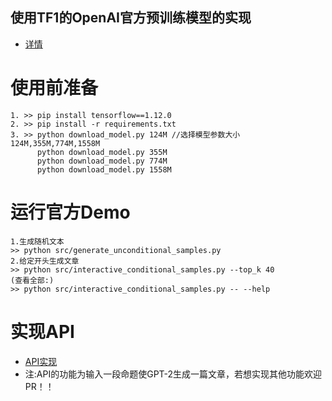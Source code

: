 ## 使用TF1的OpenAI官方预训练模型的实现
- [详情](https://github.com/FloatTech/AI-Bot/blob/main/TF1_GPT-2/DEVELOPERS.md)

# 使用前准备
```
1. >> pip install tensorflow==1.12.0
2. >> pip install -r requirements.txt
3. >> python download_model.py 124M //选择模型参数大小 124M,355M,774M,1558M
      python download_model.py 355M
      python download_model.py 774M
      python download_model.py 1558M

```

# 运行官方Demo

```
1.生成随机文本
>> python src/generate_unconditional_samples.py 
2.给定开头生成文章
>> python src/interactive_conditional_samples.py --top_k 40
(查看全部:)
>> python src/interactive_conditional_samples.py -- --help

```

# 实现API
- [API实现](https://github.com/FloatTech/AI-Bot/blob/main/TF1_GPT-2/API.py)
- 注:API的功能为输入一段命题使GPT-2生成一篇文章，若想实现其他功能欢迎PR！！
